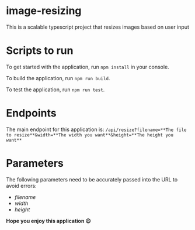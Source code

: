 # image-resizing
This is a scalable typescript project that resizes images based on user input

# Scripts to run
To get started with the application, run <code>npm install</code> in your console.

To build the application, run <code>npm run build</code>.

To test the application, run <code>npm run test</code>.

# Endpoints
The main endpoint for this application is: `/api/resize?filename=**The file to resize**&width=**The width you want**&height=**The height you want**`

# Parameters
The following parameters need to be accurately passed into the URL to avoid errors:
- *filename*
- *width*
- *height*

**Hope you enjoy this application 😉**
